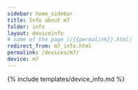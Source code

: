 ```yaml
---
sidebar: home_sidebar
title: Info about m7
folder: info
layout: deviceinfo
# name of the page (/{{permalink}}.html)
redirect_from: m7_info.html
permalink: /devices/m7/
device: m7
---
```

{% include templates/device_info.md %}
